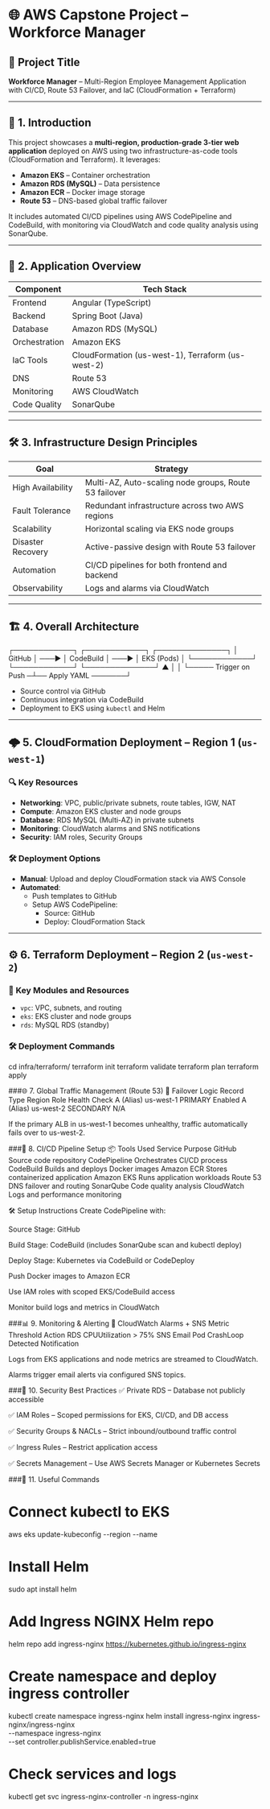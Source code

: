 # 🌐 AWS Capstone Project – Workforce Manager

## 🚀 Project Title  
**Workforce Manager** – Multi-Region Employee Management Application with CI/CD, Route 53 Failover, and IaC (CloudFormation + Terraform)

---

## 🧾 1. Introduction

This project showcases a **multi-region, production-grade 3-tier web application** deployed on AWS using two infrastructure-as-code tools (CloudFormation and Terraform). It leverages:

- **Amazon EKS** – Container orchestration
- **Amazon RDS (MySQL)** – Data persistence
- **Amazon ECR** – Docker image storage
- **Route 53** – DNS-based global traffic failover

It includes automated CI/CD pipelines using AWS CodePipeline and CodeBuild, with monitoring via CloudWatch and code quality analysis using SonarQube.

---

## 📱 2. Application Overview

| Component   | Tech Stack               |
|------------|---------------------------|
| Frontend   | Angular (TypeScript)      |
| Backend    | Spring Boot (Java)        |
| Database   | Amazon RDS (MySQL)        |
| Orchestration | Amazon EKS             |
| IaC Tools  | CloudFormation (us-west-1), Terraform (us-west-2) |
| DNS        | Route 53                  |
| Monitoring | AWS CloudWatch            |
| Code Quality | SonarQube               |

---

## 🛠️ 3. Infrastructure Design Principles

| Goal               | Strategy                                            |
|--------------------|-----------------------------------------------------|
| High Availability  | Multi-AZ, Auto-scaling node groups, Route 53 failover |
| Fault Tolerance    | Redundant infrastructure across two AWS regions    |
| Scalability        | Horizontal scaling via EKS node groups             |
| Disaster Recovery  | Active-passive design with Route 53 failover       |
| Automation         | CI/CD pipelines for both frontend and backend      |
| Observability      | Logs and alarms via CloudWatch                     |

---

## 🏗️ 4. Overall Architecture

┌────────────┐ ┌────────────┐ ┌──────────────┐
│ GitHub │ ───▶ │ CodeBuild │ ───▶ │ EKS (Pods) │
└────────────┘ └────────────┘ └──────────────┘
▲ │ │
└───── Trigger on Push ─┴── Apply YAML ───────┘

- Source control via GitHub  
- Continuous integration via CodeBuild  
- Deployment to EKS using `kubectl` and Helm  

---

## 🌩️ 5. CloudFormation Deployment – Region 1 (`us-west-1`)

### 🔍 Key Resources

- **Networking**: VPC, public/private subnets, route tables, IGW, NAT
- **Compute**: Amazon EKS cluster and node groups
- **Database**: RDS MySQL (Multi-AZ) in private subnets
- **Monitoring**: CloudWatch alarms and SNS notifications
- **Security**: IAM roles, Security Groups

### 🛠️ Deployment Options

- **Manual**: Upload and deploy CloudFormation stack via AWS Console  
- **Automated**:
  - Push templates to GitHub  
  - Setup AWS CodePipeline:
    - Source: GitHub  
    - Deploy: CloudFormation Stack  

---

## ⚙️ 6. Terraform Deployment – Region 2 (`us-west-2`)

### 🔧 Key Modules and Resources

- `vpc`: VPC, subnets, and routing
- `eks`: EKS cluster and node groups
- `rds`: MySQL RDS (standby)

### 🛠️ Deployment Commands

cd infra/terraform/
terraform init
terraform validate
terraform plan
terraform apply


###🌐 7. Global Traffic Management (Route 53)
🧠 Failover Logic
Record Type	Region	Role	Health Check
A (Alias)	us-west-1	PRIMARY	Enabled
A (Alias)	us-west-2	SECONDARY	N/A

If the primary ALB in us-west-1 becomes unhealthy, traffic automatically fails over to us-west-2.

###🔁 8. CI/CD Pipeline Setup
📦 Tools Used
Service	Purpose
GitHub	Source code repository
CodePipeline	Orchestrates CI/CD process
CodeBuild	Builds and deploys Docker images
Amazon ECR	Stores containerized application
Amazon EKS	Runs application workloads
Route 53	DNS failover and routing
SonarQube	Code quality analysis
CloudWatch	Logs and performance monitoring

🛠️ Setup Instructions
Create CodePipeline with:

Source Stage: GitHub

Build Stage: CodeBuild (includes SonarQube scan and kubectl deploy)

Deploy Stage: Kubernetes via CodeBuild or CodeDeploy

Push Docker images to Amazon ECR

Use IAM roles with scoped EKS/CodeBuild access

Monitor build logs and metrics in CloudWatch

###📊 9. Monitoring & Alerting
🔔 CloudWatch Alarms + SNS
Metric	Threshold	Action
RDS CPUUtilization	> 75%	SNS Email
Pod CrashLoop	Detected	Notification

Logs from EKS applications and node metrics are streamed to CloudWatch.

Alarms trigger email alerts via configured SNS topics.

###🔐 10. Security Best Practices
✅ Private RDS – Database not publicly accessible

✅ IAM Roles – Scoped permissions for EKS, CI/CD, and DB access

✅ Security Groups & NACLs – Strict inbound/outbound traffic control

✅ Ingress Rules – Restrict application access

✅ Secrets Management – Use AWS Secrets Manager or Kubernetes Secrets

###🧰 11. Useful Commands

# Connect kubectl to EKS
aws eks update-kubeconfig --region <region> --name <cluster-name>

# Install Helm
sudo apt install helm

# Add Ingress NGINX Helm repo
helm repo add ingress-nginx https://kubernetes.github.io/ingress-nginx

# Create namespace and deploy ingress controller
kubectl create namespace ingress-nginx
helm install ingress-nginx ingress-nginx/ingress-nginx \
  --namespace ingress-nginx \
  --set controller.publishService.enabled=true

# Check services and logs
kubectl get svc ingress-nginx-controller -n ingress-nginx

